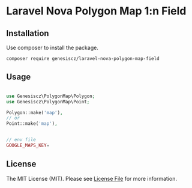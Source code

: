 # Laravel Nova Polygon Map 1:n Field

## Installation
Use composer to install the package.

```shell
composer require genesiscz/laravel-nova-polygon-map-field
```


## Usage

```php 

use Genesiscz\PolygonMap\Polygon;
use Genesiscz\PolygonMap\Point;

Polygon::make('map'),
// or
Point::make('map'),


// env file 
GOOGLE_MAPS_KEY=
```

## License
The MIT License (MIT). Please see [License File](LICENSE.md) for more information.
